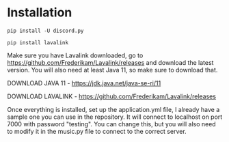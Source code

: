 # Installation


`pip install -U discord.py`

`pip install lavalink`

Make sure you have Lavalink downloaded, go to https://github.com/Frederikam/Lavalink/releases and download the latest version. You will also need at least Java 11, so make sure to download that.

DOWNLOAD JAVA 11 - https://jdk.java.net/java-se-ri/11

DOWNLOAD LAVALINK - https://github.com/Frederikam/Lavalink/releases


Once everything is installed, set up the application.yml file, I already have a sample one you can use in the repository. It will connect to localhost on port 7000 with password "testing". You can change this, but you will also need to modify it in the music.py file to connect to the correct server.

